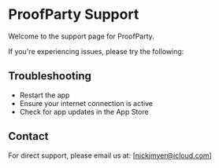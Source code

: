 # ProofParty Support

Welcome to the support page for ProofParty.

If you're experiencing issues, please try the following:

## Troubleshooting
- Restart the app
- Ensure your internet connection is active
- Check for app updates in the App Store

## Contact
For direct support, please email us at: [nickjmyer@icloud.com]

